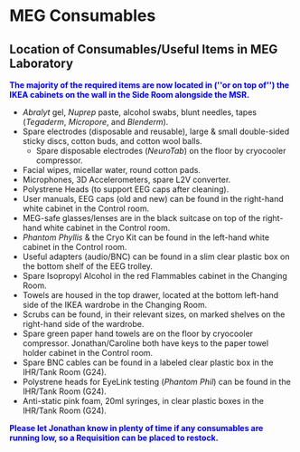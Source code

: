 # MEG Consumables

## Location of Consumables/Useful Items in MEG Laboratory


**<span style="color:blue">The majority of the required items are now located in (''or on top of'') the IKEA cabinets on the wall in the Side Room alongside the MSR.</span>**

* *Abralyt* gel, *Nuprep* paste, alcohol swabs, blunt needles, tapes (*Tegaderm*, *Micropore*, and *Blenderm*).
* Spare electrodes (disposable and reusable), large & small double-sided sticky discs, cotton buds, and cotton wool balls.
	* Spare disposable electrodes (*NeuroTab*) on the floor by cryocooler compressor.
* Facial wipes, micellar water, round cotton pads.
* Microphones, 3D Accelerometers, spare L2V converter.
* Polystrene Heads (to support EEG caps after cleaning).
* User manuals, EEG caps (old and new) can be found in the right-hand white cabinet in the Control room.
* MEG-safe glasses/lenses are in the black suitcase on top of the right-hand white cabinet in the Control room.
* *Phantom Phyllis* & the Cryo Kit can be found in the left-hand white cabinet in the Control room.
* Useful adapters (audio/BNC) can be found in a slim clear plastic box on the bottom shelf of the EEG trolley.
* Spare Isopropyl Alcohol in the red Flammables cabinet in the Changing Room.
* Towels are housed in the top drawer, located at the bottom left-hand side of the IKEA wardrobe in the Changing Room. 
* Scrubs can be found, in their relevant sizes, on marked shelves on the right-hand side of the wardrobe.
* Spare green paper hand towels are on the floor by cryocooler compressor. Jonathan/Caroline both have keys to the paper towel holder cabinet in the Control room.
* Spare BNC cables can be found in a labeled clear plastic box in the IHR/Tank Room (G24).
* Polystrene heads for EyeLink testing (*Phantom Phil*) can be found in the IHR/Tank Room (G24).
* Anti-static pink foam, 20ml syringes, in clear plastic boxes in the IHR/Tank Room (G24).

**<span style="color:blue">Please let Jonathan know in plenty of time if any consumables are running low, so a Requisition can be placed to restock.</span>**
